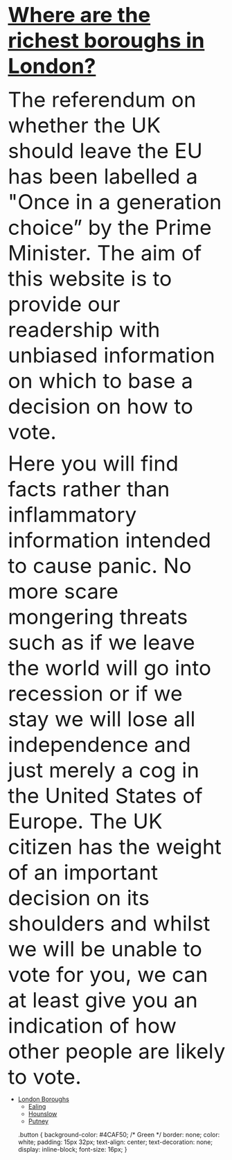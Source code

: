 

<!-- Latest compiled and minified CSS -->
<link rel="stylesheet" href="https://maxcdn.bootstrapcdn.com/bootstrap/3.3.7/css/bootstrap.min.css" integrity="sha384-BVYiiSIFeK1dGmJRAkycuHAHRg32OmUcww7on3RYdg4Va+PmSTsz/K68vbdEjh4u" crossorigin="anonymous">
		<link rel="stylesheet" type="text/css" href="style.css">
		<script src="d3.js" charset="utf-8"></script>
		
		
</script>
      <div class="jumbotron">
        <b></b><h1><font size="90"><u>Where are the richest boroughs in London?</u></font></h1></b>
        <p class="lead">
			<font size="20"> The referendum on whether the UK should leave the EU has been labelled a "Once in a generation choice” by the Prime Minister. The aim of this website is to provide our readership with unbiased information on which to base a decision on how to vote.<p></p> 
Here you will find facts rather than inflammatory information intended to cause panic. No more scare mongering threats such as if we leave the world will go into recession or if we stay we will lose all independence and just merely a cog in the United States of Europe. The UK citizen has the weight of an important decision on its shoulders and whilst we will be unable to vote for you, we can at least give you an indication of how other people are likely to vote. 
 </font></p>
 </div>
<ul id='menu'>
   <li><a href='#'>London Boroughs</a>
     <ul>
         <li><a href='#'>Ealing</a></li>
         <li><a href='#'>Hounslow</a></li>
         <li><a href='#'>Putney</a></li>
     </ul>
   </li>
   
   .button {
    background-color: #4CAF50; /* Green */
    border: none;
    color: white;
    padding: 15px 32px;
    text-align: center;
    text-decoration: none;
    display: inline-block;
    font-size: 16px;
}
   
		
